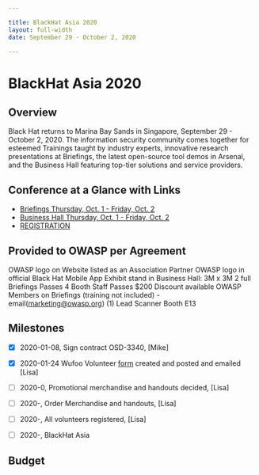 ```yaml
---

title: BlackHat Asia 2020
layout: full-width
date: September 29 - October 2, 2020

---
```


# BlackHat Asia 2020

## Overview
 
 
Black Hat returns to Marina Bay Sands in Singapore, September 29 - October 2, 2020. The information security community comes together for esteemed Trainings taught by industry experts, innovative research presentations at Briefings, the latest open-source tool demos in Arsenal, and the Business Hall featuring top-tier solutions and service providers.

## Conference at a Glance with Links

- [Briefings Thursday, Oct. 1 - Friday, Oct. 2](https://www.blackhat.com/asia-20/briefings/schedule/index.html)
- [Business Hall Thursday, Oct. 1 - Friday, Oct. 2](https://www.blackhat.com/asia-20/sponsors.html)
- [REGISTRATION](https://blackhat.informatech.com/asia/2020/?)

## Provided to OWASP per Agreement

OWASP logo on Website listed as an Association Partner
OWASP logo in official Black Hat Mobile App
Exhibit stand in Business Hall: 3M x 3M
2 full Briefings Passes
4 Booth Staff Passes
$200 Discount available OWASP Members on Briefings (training not included) - email(marketing@owasp.org)
(1) Lead Scanner
Booth E13

## Milestones

* [x] 2020-01-08, Sign contract OSD-3340, [Mike]
* [X] 2020-01-24 Wufoo Volunteer [form](https://owasp.wufoo.com/forms/q1m4my2a1br8l7g/) created and posted and emailed [Lisa]
* [ ] 2020-0, Promotional merchandise and handouts decided, [Lisa]
* [ ] 2020-, Order Merchandise and handouts, [Lisa]
* [ ] 2020-, All volunteers registered, [Lisa]
* [ ] 2020-, BlackHat Asia



## Budget


